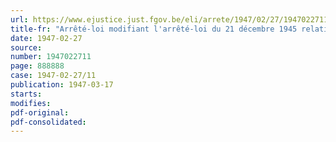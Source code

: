 ```yaml
---
url: https://www.ejustice.just.fgov.be/eli/arrete/1947/02/27/1947022711/justel
title-fr: "Arrêté-loi modifiant l'arrêté-loi du 21 décembre 1945 relatif aux avances sur indemnités de dommages de guerre"
date: 1947-02-27
source:
number: 1947022711
page: 888888
case: 1947-02-27/11
publication: 1947-03-17
starts:
modifies:
pdf-original:
pdf-consolidated:
---
```


